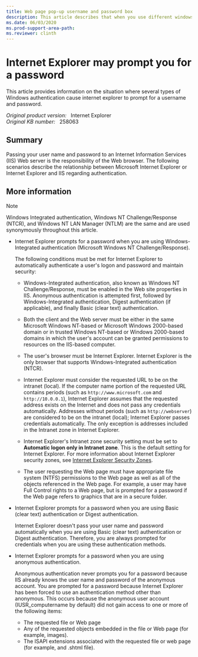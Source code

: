```yaml
---
title: Web page pop-up username and password box
description: This article describes that when you use different windows authentication, the Internet Explorer prompts you to enter valid credentials.
ms.date: 06/03/2020
ms.prod-support-area-path: 
ms.reviewer: clinth
---
```

# Internet Explorer may prompt you for a password

This article provides information on the situation where several types of Windows authentication cause internet explorer to prompt for a username and password.

_Original product version:_ &nbsp; Internet Explorer  
_Original KB number:_ &nbsp; 258063

## Summary

Passing your user name and password to an Internet Information Services (IIS) Web server is the responsibility of the Web browser. The following scenarios describe the relationship between Microsoft Internet Explorer or Internet Explorer and IIS regarding authentication.

## More information

> [!NOTE]
> Windows Integrated authentication, Windows NT Challenge/Response (NTCR), and Windows NT LAN Manager (NTLM) are the same and are used synonymously throughout this article.

- Internet Explorer prompts for a password when you are using Windows-Integrated authentication (Microsoft Windows NT Challenge/Response).

    The following conditions must be met for Internet Explorer to automatically authenticate a user's logon and password and maintain security:

  - Windows-Integrated authentication, also known as Windows NT Challenge/Response, must be enabled in the Web site properties in IIS. Anonymous authentication is attempted first, followed by Windows-Integrated authentication, Digest authentication (if applicable), and finally Basic (clear text) authentication.

  - Both the client and the Web server must be either in the same Microsoft Windows NT-based or Microsoft Windows 2000-based domain or in trusted Windows NT-based or Windows 2000-based domains in which the user's account can be granted permissions to resources on the IIS-based computer.

  - The user's browser must be Internet Explorer. Internet Explorer is the only browser that supports Windows-Integrated authentication (NTCR).

  - Internet Explorer must consider the requested URL to be on the intranet (local). If the computer name portion of the requested URL contains periods (such as `http://www.microsoft.com` and `http://10.0.0.1`), Internet Explorer assumes that the requested address exists on the Internet and does not pass any credentials automatically. Addresses without periods (such as `http://webserver`) are considered to be on the intranet (local); Internet Explorer passes credentials automatically. The only exception is addresses included in the Intranet zone in Internet Explorer.

  - Internet Explorer's Intranet zone security setting must be set to **Automatic logon only in Intranet zone**. This is the default setting for Internet Explorer. For more information about Internet Explorer security zones, see [ Internet Explorer Security Zones](/archive/blogs/ie/ie-security-zones).

  - The user requesting the Web page must have appropriate file system (NTFS) permissions to the Web page as well as all of the objects referenced in the Web page. For example, a user may have Full Control rights to a Web page, but is prompted for a password if the Web page refers to graphics that are in a secure folder.

- Internet Explorer prompts for a password when you are using Basic (clear text) authentication or Digest authentication.

    Internet Explorer doesn't pass your user name and password automatically when you are using Basic (clear text) authentication or Digest authentication. Therefore, you are always prompted for credentials when you are using these authentication methods.

- Internet Explorer prompts for a password when you are using anonymous authentication.

    Anonymous authentication never prompts you for a password because IIS already knows the user name and password of the anonymous account. You are prompted for a password because Internet Explorer has been forced to use an authentication method other than anonymous. This occurs because the anonymous user account (IUSR_computername by default) did not gain access to one or more of the following items:

  - The requested file or Web page
  - Any of the requested objects embedded in the file or Web page (for example, images).
  - The ISAPI extensions associated with the requested file or web page (for example, and .shtml file).
